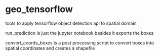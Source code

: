 # geo_tensorflow
tools to apply tensorflow object detection api to spatial domain

run_prediction is just the jupyter notebook besides it exports the boxes

convert_coords_boxes is a post processing script to convert boxes into spatial coordinates and creates a shapefile
